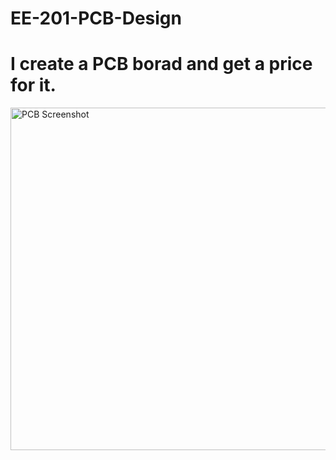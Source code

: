 # EE-201-PCB-Design
# I create a PCB borad and get a price for it.

<img width="548" alt="PCB Screenshot" src="https://user-images.githubusercontent.com/113461137/197888279-8f35f4f2-c541-48f3-afae-fbcb9e15c0df.png">
